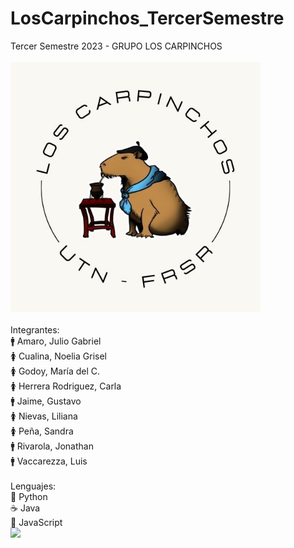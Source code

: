 # LosCarpinchos_TercerSemestre
Tercer Semestre 2023 - GRUPO LOS CARPINCHOS
<br><br>
<img width="400" src="https://github.com/CodeSystem2022/LosCarpinchos_TercerSemestre/blob/main/Imagen%20de%20WhatsApp%202023-04-18%20a%20las%2021.10.40.jpg?raw=true"/><br>
<br>
Integrantes:<br>
:mens: Amaro, Julio Gabriel<br>
:womens: Cualina, Noelia Grisel<br>
:womens: Godoy, María del C.<br>
:womens: Herrera Rodriguez, Carla<br>
:mens: Jaime, Gustavo<br>
:womens: Nievas, Liliana<br>
:womens: Peña, Sandra<br>
:mens: Rivarola, Jonathan<br>
:mens: Vaccarezza, Luis<br>
<br>
Lenguajes:<br>
:snake: Python<br>
:coffee: Java<br>
:beginner: JavaScript<br>
<img src="https://w7.pngwing.com/pngs/974/370/png-transparent-oracle-sql-developer-oracle-database-microsoft-sql-server-oracle-corporation-developer-miscellaneous-brand-software-developer.png" width="20px" style="display: inline-block;"/>

